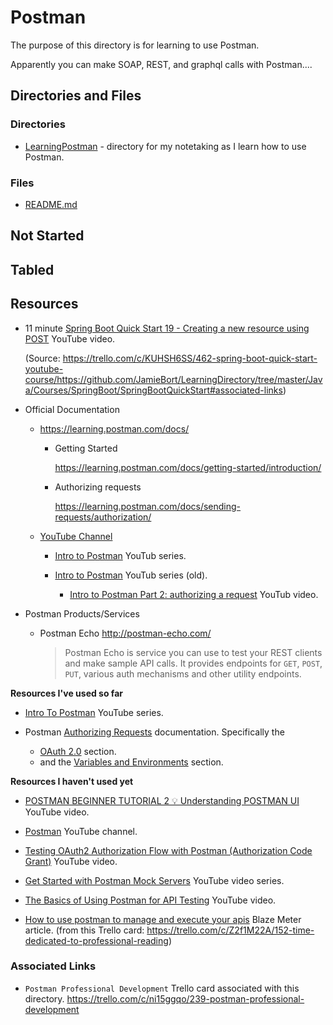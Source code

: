 # Postman

The purpose of this directory is for learning to use Postman.

Apparently you can make SOAP, REST, and graphql calls with Postman....

## Directories and Files

### Directories
* [LearningPostman](https://github.com/JamieBort/LearningDirectory/tree/master/Postman/LearningPostman) - directory for my notetaking as I learn how to use Postman.

### Files
* [README.md](https://github.com/JamieBort/LearningDirectory/tree/master/Postman)

## Not Started

## Tabled

## Resources

* 11 minute [Spring Boot Quick Start 19 - Creating a new resource using POST](https://www.youtube.com/watch?v=AI2oBJkPK3c&list=PLqq-6Pq4lTTbx8p2oCgcAQGQyqN8XeA1x&index=19) YouTube video. 
    
    (Source: https://trello.com/c/KUHSH6SS/462-spring-boot-quick-start-youtube-course/https://github.com/JamieBort/LearningDirectory/tree/master/Java/Courses/SpringBoot/SpringBootQuickStart#associated-links)
    
* Official Documentation
    * https://learning.postman.com/docs/
        * Getting Started

            https://learning.postman.com/docs/getting-started/introduction/

        * Authorizing requests

            https://learning.postman.com/docs/sending-requests/authorization/

    * [YouTube Channel](https://www.youtube.com/channel/UCocudCGVb3MmhWQ1aoIgUQw)

        * [Intro to Postman](https://www.youtube.com/playlist?list=PLM-7VG-sgbtAgGq_pef5y_ruIUBPpUgNJ) YouTub series.
        

        * [Intro to Postman](https://www.youtube.com/playlist?list=PLM-7VG-sgbtAgGq_pef5y_ruIUBPpUgNJ) YouTub series (old).

            * [Intro to Postman Part 2: authorizing a request](https://www.youtube.com/watch?v=Q23wkkfezfM&list=PLM-7VG-sgbtAgGq_pef5y_ruIUBPpUgNJ&index=2c6fb6209fd203f28d339988799f592e1addd62c1) YouTub video.

* Postman Products/Services
    * Postman Echo
http://postman-echo.com/
        >Postman Echo is service you can use to test your REST clients and make sample API calls. It provides endpoints for `GET`, `POST`, `PUT`, various auth mechanisms and other utility endpoints.



**Resources I've used so far**

* [Intro To Postman](https://www.youtube.com/playlist?list=PLM-7VG-sgbtAgGq_pef5y_ruIUBPpUgNJ) YouTube series.

* Postman [Authorizing Requests](https://learning.postman.com/docs/sending-requests/authorization/) documentation. Specifically the
    * [OAuth 2.0](https://learning.postman.com/docs/sending-requests/authorization/#oauth-20) section.
    * and the [Variables and Environments](https://learning.postman.com/docs/postman/variables-and-environments/variables/) section.

**Resources I haven't used yet**

* [POSTMAN BEGINNER TUTORIAL 2 💡 Understanding POSTMAN UI](https://www.youtube.com/watch?v=hHV0OZa4zrQ) YouTube video.

* [Postman](https://www.youtube.com/channel/UCocudCGVb3MmhWQ1aoIgUQw) YouTube channel.

* [Testing OAuth2 Authorization Flow with Postman (Authorization Code Grant)](https://www.youtube.com/watch?v=NRU_KdUSjD4) YouTube video.

* [Get Started with Postman Mock Servers](https://www.youtube.com/watch?v=pAD11I3k9q0) YouTube video series.

* [The Basics of Using Postman for API Testing](https://www.youtube.com/watch?v=t5n07Ybz7yI) YouTube video.

* [How to use postman to manage and execute your apis](https://www.blazemeter.com/blog/how-use-postman-manage-and-execute-your-apis/) Blaze Meter article. (from this Trello card: https://trello.com/c/Z2f1M22A/152-time-dedicated-to-professional-reading)

### Associated Links
* `Postman Professional Development` Trello card associated with this directory.
    https://trello.com/c/ni15ggqo/239-postman-professional-development